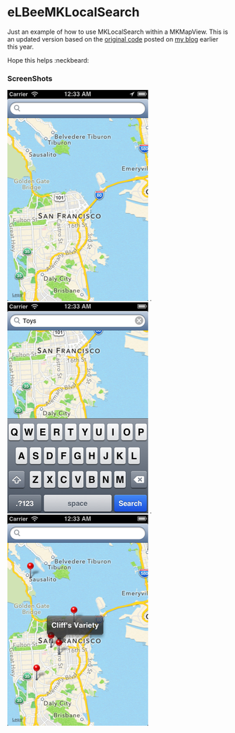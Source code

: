 eLBeeMKLocalSearch
==================

Just an example of how to use MKLocalSearch within a MKMapView.  This is an updated version based on the [original code](http://phpadvocate.com/blog/2013/01/ios-6-1-simple-example-using-mklocalsearch/) posted on [my blog](http://www.phpadvocate.com) earlier this year.

Hope this helps :neckbeard:


### ScreenShots

![ScreenShot 1](/screenshots/screenshot1.png) . ![ScreenShot 2](/screenshots/screenshot2.png) . ![ScreenShot 3](/screenshots/screenshot3.png)
